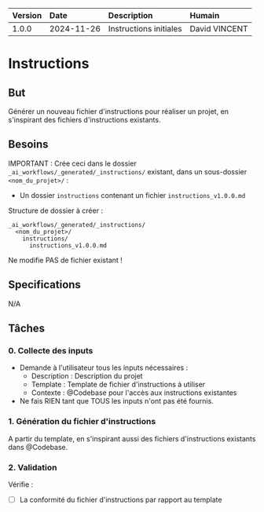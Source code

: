 | Version | Date | Description | Humain |
| :- | :- | :- | :- |
| 1.0.0 | 2024-11-26 | Instructions initiales | David VINCENT |

# Instructions

## But

Générer un nouveau fichier d'instructions pour réaliser un projet, en s'inspirant des fichiers d'instructions existants.

## Besoins

IMPORTANT : Crée ceci dans le dossier `_ai_workflows/_generated/_instructions/` existant, dans un sous-dossier `<nom_du_projet>/` :
- Un dossier `instructions` contenant un fichier `instructions_v1.0.0.md`

Structure de dossier à créer :
  ```
  _ai_workflows/_generated/_instructions/
    <nom_du_projet>/
      instructions/
        instructions_v1.0.0.md
  ```
Ne modifie PAS de fichier existant !

## Specifications

N/A

## Tâches

### 0. Collecte des inputs
- Demande à l'utilisateur tous les inputs nécessaires :
  * Description : Description du projet
  * Template : Template de fichier d'instructions à utiliser
  * Contexte : @Codebase pour l'accès aux instructions existantes
- Ne fais RIEN tant que TOUS les inputs n'ont pas été fournis.

### 1. Génération du fichier d'instructions
A partir du template, en s'inspirant aussi des fichiers d'instructions existants dans @Codebase.

### 2. Validation
Vérifie :
- [ ] La conformité du fichier d'instructions par rapport au template